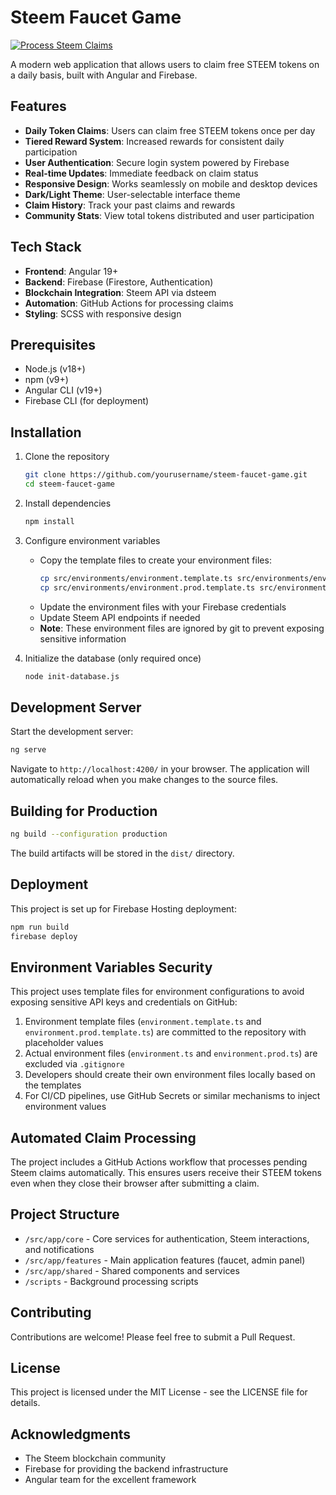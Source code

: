 # Steem Faucet Game

[![Process Steem Claims](https://github.com/davvoz/steem-faucet-game/actions/workflows/process-steem-claims.yml/badge.svg)](https://github.com/davvoz/steem-faucet-game/actions/workflows/process-steem-claims.yml)

A modern web application that allows users to claim free STEEM tokens on a daily basis, built with Angular and Firebase.

## Features

- **Daily Token Claims**: Users can claim free STEEM tokens once per day
- **Tiered Reward System**: Increased rewards for consistent daily participation
- **User Authentication**: Secure login system powered by Firebase
- **Real-time Updates**: Immediate feedback on claim status
- **Responsive Design**: Works seamlessly on mobile and desktop devices
- **Dark/Light Theme**: User-selectable interface theme
- **Claim History**: Track your past claims and rewards
- **Community Stats**: View total tokens distributed and user participation

## Tech Stack

- **Frontend**: Angular 19+
- **Backend**: Firebase (Firestore, Authentication)
- **Blockchain Integration**: Steem API via dsteem
- **Automation**: GitHub Actions for processing claims
- **Styling**: SCSS with responsive design

## Prerequisites

- Node.js (v18+)
- npm (v9+)
- Angular CLI (v19+)
- Firebase CLI (for deployment)

## Installation

1. Clone the repository
   ```bash
   git clone https://github.com/yourusername/steem-faucet-game.git
   cd steem-faucet-game
   ```

2. Install dependencies
   ```bash
   npm install
   ```

3. Configure environment variables
   - Copy the template files to create your environment files:
     ```bash
     cp src/environments/environment.template.ts src/environments/environment.ts
     cp src/environments/environment.prod.template.ts src/environments/environment.prod.ts
     ```
   - Update the environment files with your Firebase credentials
   - Update Steem API endpoints if needed
   - **Note**: These environment files are ignored by git to prevent exposing sensitive information

4. Initialize the database (only required once)
   ```bash
   node init-database.js
   ```

## Development Server

Start the development server:

```bash
ng serve
```

Navigate to `http://localhost:4200/` in your browser. The application will automatically reload when you make changes to the source files.

## Building for Production

```bash
ng build --configuration production
```

The build artifacts will be stored in the `dist/` directory.

## Deployment

This project is set up for Firebase Hosting deployment:

```bash
npm run build
firebase deploy
```

## Environment Variables Security

This project uses template files for environment configurations to avoid exposing sensitive API keys and credentials on GitHub:

1. Environment template files (`environment.template.ts` and `environment.prod.template.ts`) are committed to the repository with placeholder values
2. Actual environment files (`environment.ts` and `environment.prod.ts`) are excluded via `.gitignore`
3. Developers should create their own environment files locally based on the templates
4. For CI/CD pipelines, use GitHub Secrets or similar mechanisms to inject environment values

## Automated Claim Processing

The project includes a GitHub Actions workflow that processes pending Steem claims automatically. This ensures users receive their STEEM tokens even when they close their browser after submitting a claim.

## Project Structure

- `/src/app/core` - Core services for authentication, Steem interactions, and notifications
- `/src/app/features` - Main application features (faucet, admin panel)
- `/src/app/shared` - Shared components and services
- `/scripts` - Background processing scripts

## Contributing

Contributions are welcome! Please feel free to submit a Pull Request.

## License

This project is licensed under the MIT License - see the LICENSE file for details.

## Acknowledgments

- The Steem blockchain community
- Firebase for providing the backend infrastructure
- Angular team for the excellent framework
